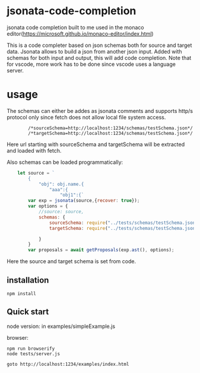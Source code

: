 # jsonata-code-completion
jsonata code completion built to me used in the monaco editor(https://microsoft.github.io/monaco-editor/index.html)

This is a code completer based on json schemas both for source and target data. Jsonata allows to build a json from another json input. Added with schemas for both input and output, this will add code completion. Note that for vscode, more work has to be done since vscode uses a language server.

# usage
The schemas can either be addes as jsonata comments and supports http/s protocol only since fetch does not allow local file system access.
```
        /*sourceSchema=http://localhost:1234/schemas/testSchema.json*/
        /*targetSchema=http://localhost:1234/schemas/testSchema.json*/
```
Here url starting with sourceSchema and targetSchema will be extracted and loaded with fetch.

Also schemas can be loaded programmatically:
```javascript
    let source = `
        {
            "obj": obj.name.{
                "aaa":{
                    "obj1":{`
        var exp = jsonata(source,{recover: true});
        var options = {
            //source: source,
            schemas: {
                sourceSchema: require("../tests/schemas/testSchema.json"),
                targetSchema: require("../tests/schemas/testSchema.json"),

            }
        }
        var proposals = await getProposals(exp.ast(), options);
```
Here the source and target schema is set from code. 

## installation
```
npm install
```
## Quick start
node version: in examples/simpleExample.js

browser:
```
npm run browserify
node tests/server.js

goto http://localhost:1234/examples/index.html
```
